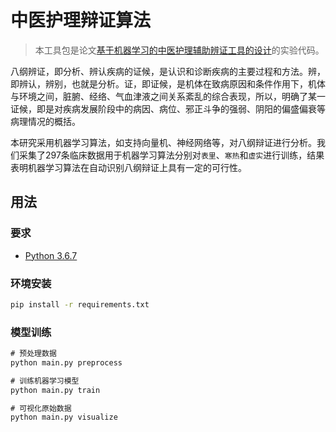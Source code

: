 # 中医护理辩证算法
> 本工具包是论文[基于机器学习的中医护理辅助辨证工具的设计](#)的实验代码。

八纲辨证，即分析、辨认疾病的证候，是认识和诊断疾病的主要过程和方法。辨，即辨认，辨别，也就是分析。证，即证候，是机体在致病原因和条件作用下，机体与环境之间，脏腑、经络、气血津液之间关系紊乱的综合表现，所以，明确了某一证候，即是对疾病发展阶段中的病因、病位、邪正斗争的强弱、阴阳的偏盛偏衰等病理情况的概括。

本研究采用机器学习算法，如支持向量机、神经网络等，对八纲辩证进行分析。我们采集了297条临床数据用于机器学习算法分别对`表里`、`寒热`和`虚实`进行训练，结果表明机器学习算法在自动识别八纲辩证上具有一定的可行性。

## 用法
### 要求
- [Python 3.6.7](https://www.python.org/ftp/python/3.6.7/python-3.6.7-amd64.exe)

### 环境安装
```cmd
pip install -r requirements.txt
```

### 模型训练
```cmd
# 预处理数据
python main.py preprocess

# 训练机器学习模型
python main.py train

# 可视化原始数据
python main.py visualize
```
